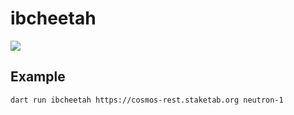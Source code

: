 # ibcheetah

![](https://64.media.tumblr.com/23b88e2462a5e4a1ad6a9c6979dacf08/tumblr_mjzhv2lp3O1rlig6oo1_500.gifv)

## Example

```bash
dart run ibcheetah https://cosmos-rest.staketab.org neutron-1
```
